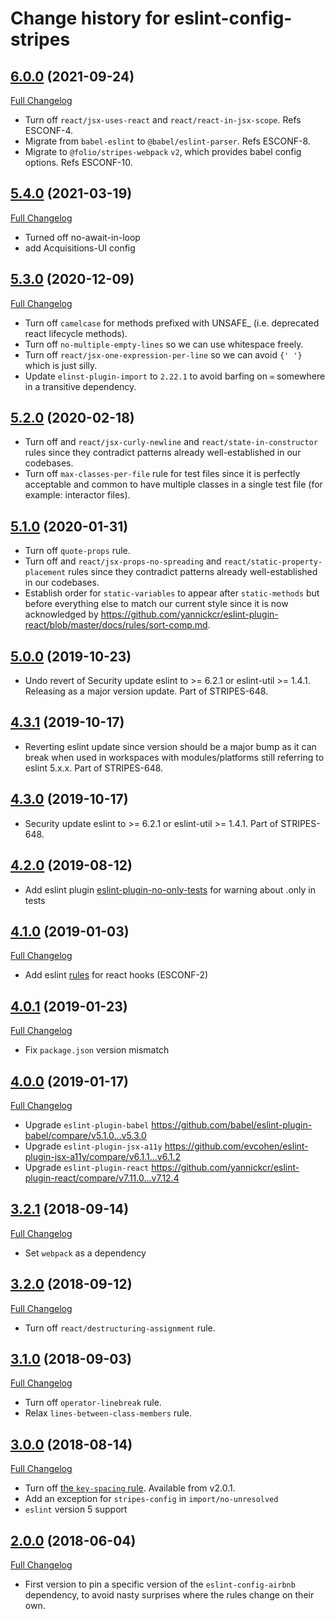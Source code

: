 # Change history for eslint-config-stripes

## [6.0.0](https://github.com/folio-org/eslint-config-stripes/tree/v6.0.0) (2021-09-24)
[Full Changelog](https://github.com/folio-org/eslint-config-stripes/compare/v5.4.0...v6.0.0)

* Turn off `react/jsx-uses-react` and `react/react-in-jsx-scope`. Refs ESCONF-4.
* Migrate from `babel-eslint` to `@babel/eslint-parser`. Refs ESCONF-8.
* Migrate to `@folio/stripes-webpack` `v2`, which provides babel config options. Refs ESCONF-10.

## [5.4.0](https://github.com/folio-org/eslint-config-stripes/tree/v5.4.0) (2021-03-19)
[Full Changelog](https://github.com/folio-org/eslint-config-stripes/compare/v5.3.0...v5.4.0)

* Turned off no-await-in-loop
* add Acquisitions-UI config

## [5.3.0](https://github.com/folio-org/eslint-config-stripes/tree/v5.3.0) (2020-12-09)
[Full Changelog](https://github.com/folio-org/eslint-config-stripes/compare/v5.2.0...v5.3.0)

* Turn off `camelcase` for methods prefixed with UNSAFE_ (i.e. deprecated react lifecycle methods).
* Turn off `no-multiple-empty-lines` so we can use whitespace freely.
* Turn off `react/jsx-one-expression-per-line` so we can avoid `{' '}` which is just silly.
* Update `elinst-plugin-import` to `2.22.1` to avoid barfing on `∞` somewhere in a transitive dependency.

## [5.2.0](https://github.com/folio-org/eslint-config-stripes/tree/v5.2.0) (2020-02-18)
* Turn off and `react/jsx-curly-newline` and `react/state-in-constructor` rules since they contradict patterns already well-established in our codebases.
* Turn off `max-classes-per-file` rule for test files since it is perfectly acceptable and common to have multiple classes in a single test file (for example: interactor files).

## [5.1.0](https://github.com/folio-org/eslint-config-stripes/tree/v5.1.0) (2020-01-31)
* Turn off `quote-props` rule.
* Turn off and `react/jsx-props-no-spreading` and `react/static-property-placement` rules since they contradict patterns already well-established in our codebases.
* Establish order for `static-variables` to appear after `static-methods` but before everything else to match our current style since it is now acknowledged by https://github.com/yannickcr/eslint-plugin-react/blob/master/docs/rules/sort-comp.md.

## [5.0.0](https://github.com/folio-org/eslint-config-stripes/tree/v5.0.0) (2019-10-23)
* Undo revert of Security update eslint to >= 6.2.1 or eslint-util >= 1.4.1. Releasing as a major version update. Part of STRIPES-648.

## [4.3.1](https://github.com/folio-org/eslint-config-stripes/tree/v4.3.1) (2019-10-17)
* Reverting eslint update since version should be a major bump as it can break when used in workspaces with modules/platforms still referring to eslint 5.x.x. Part of STRIPES-648.

## [4.3.0](https://github.com/folio-org/eslint-config-stripes/tree/v4.3.0) (2019-10-17)
* Security update eslint to >= 6.2.1 or eslint-util >= 1.4.1. Part of STRIPES-648.

## [4.2.0](https://github.com/folio-org/eslint-config-stripes/tree/v4.2.0) (2019-08-12)
* Add eslint plugin [eslint-plugin-no-only-tests](https://www.npmjs.com/package/eslint-plugin-no-only-tests) for warning about .only in tests

## [4.1.0](https://github.com/folio-org/eslint-config-stripes/tree/v4.1.0) (2019-01-03)
[Full Changelog](https://github.com/folio-org/eslint-config-stripes/compare/v4.1.0...v4.2.0)

* Add eslint [rules](https://reactjs.org/docs/hooks-rules.html) for react hooks (ESCONF-2)

## [4.0.1](https://github.com/folio-org/eslint-config-stripes/tree/v4.0.1) (2019-01-23)
[Full Changelog](https://github.com/folio-org/eslint-config-stripes/compare/v4.0.0...v4.0.1)

* Fix `package.json` version mismatch

## [4.0.0](https://github.com/folio-org/eslint-config-stripes/tree/v4.0.0) (2019-01-17)
[Full Changelog](https://github.com/folio-org/eslint-config-stripes/compare/v3.2.1...v4.0.0)

* Upgrade `eslint-plugin-babel` https://github.com/babel/eslint-plugin-babel/compare/v5.1.0...v5.3.0
* Upgrade `eslint-plugin-jsx-a11y` https://github.com/evcohen/eslint-plugin-jsx-a11y/compare/v6.1.1...v6.1.2
* Upgrade `eslint-plugin-react` https://github.com/yannickcr/eslint-plugin-react/compare/v7.11.0...v7.12.4

## [3.2.1](https://github.com/folio-org/eslint-config-stripes/tree/v3.2.1) (2018-09-14)
[Full Changelog](https://github.com/folio-org/eslint-config-stripes/compare/v3.2.0...v3.2.1)

* Set `webpack` as a dependency

## [3.2.0](https://github.com/folio-org/eslint-config-stripes/tree/v3.2.0) (2018-09-12)
[Full Changelog](https://github.com/folio-org/eslint-config-stripes/compare/v3.1.0...v3.2.0)

* Turn off `react/destructuring-assignment` rule.

## [3.1.0](https://github.com/folio-org/eslint-config-stripes/tree/v3.1.0) (2018-09-03)
[Full Changelog](https://github.com/folio-org/eslint-config-stripes/compare/v3.0.0...v3.1.0)

* Turn off `operator-linebreak` rule.
* Relax `lines-between-class-members` rule.

## [3.0.0](https://github.com/folio-org/eslint-config-stripes/tree/v3.0.0) (2018-08-14)
[Full Changelog](https://github.com/folio-org/eslint-config-stripes/compare/v2.0.0...v3.0.0)

* Turn off [the `key-spacing` rule](https://eslint.org/docs/rules/key-spacing). Available from v2.0.1.
* Add an exception for `stripes-config` in `import/no-unresolved`
* `eslint` version 5 support

## [2.0.0](https://github.com/folio-org/eslint-config-stripes/tree/v2.0.0) (2018-06-04)
[Full Changelog](https://github.com/folio-org/eslint-config-stripes/compare/v1.1.1...v2.0.0)

* First version to pin a specific version of the `eslint-config-airbnb` dependency, to avoid nasty surprises where the rules change on their own.
